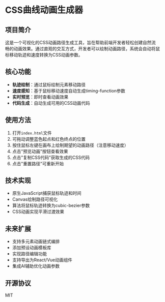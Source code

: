 # CSS曲线动画生成器

## 项目简介

这是一个可视化的CSS动画路径生成工具，旨在帮助前端开发者轻松创建自然流畅的动画效果。通过直观的交互方式，开发者可以绘制动画路径，系统会自动将鼠标移动轨迹和速度转换为CSS动画参数。

## 核心功能

- **轨迹绘制**：通过鼠标绘制元素移动路径
- **速度感知**：基于鼠标移动速度自动生成timing-function参数
- **实时预览**：即时查看动画效果
- **代码生成**：自动生成可用的CSS动画代码

## 使用方法

1. 打开`index.html`文件
2. 可拖动调整蓝色起点和红色终点的位置
3. 按住鼠标左键在画布上绘制期望的动画路径（注意移动速度）
4. 点击"预览动画"按钮查看效果
5. 点击"复制CSS代码"获取生成的CSS代码
6. 点击"重置路径"可重新开始

## 技术实现

- 原生JavaScript捕获鼠标轨迹和时间
- Canvas绘制路径可视化
- 算法将鼠标轨迹转换为cubic-bezier参数
- CSS动画实现平滑过渡效果

## 未来扩展

- 支持多元素动画链式编排
- 添加预设动画模板库
- 实现路径编辑功能
- 支持导出为React/Vue动画组件
- 集成AI辅助优化动画参数

## 开源协议

MIT